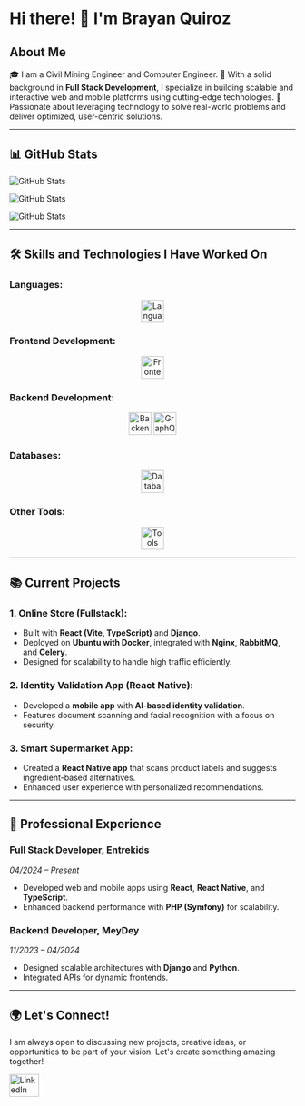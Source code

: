 # Hi there! 👋 I'm Brayan Quiroz

## About Me

🎓 I am a Civil Mining Engineer and Computer Engineer.
🚀 With a solid background in **Full Stack Development**, I specialize in building scalable and interactive web and mobile platforms using cutting-edge technologies.
🌟 Passionate about leveraging technology to solve real-world problems and deliver optimized, user-centric solutions.

---


## 📊 GitHub Stats

![GitHub Stats](https://github-readme-stats.vercel.app/api?username=brayanquirozurrutia&theme=dark&show_icons=true&hide_border=true&count_private=true)

![GitHub Stats](https://github-readme-stats.vercel.app/api/top-langs/?username=brayanquirozurrutia&theme=dark&show_icons=true&hide_border=true&layout=compact)

![GitHub Stats](https://github-readme-streak-stats.herokuapp.com/?user=brayanquirozurrutia&theme=dark&hide_border=true)

---

## 🛠️ Skills and Technologies I Have Worked On

### **Languages:**

<div align="center">
  <img src="https://skillicons.dev/icons?i=typescript,python,java,javascript,php,kotlin" height="40" alt="Languages logos" />
</div>

### **Frontend Development:**

<div align="center">
  <img src="https://skillicons.dev/icons?i=react,angular,vue,html,css,tailwindcss,bootstrap" height="40" alt="Frontend logos" />
</div>

### **Backend Development:**

<div align="center">
  <img src="https://skillicons.dev/icons?i=nodejs,django,php,express" height="40" alt="Backend logos" />
  <img src="https://skillicons.dev/icons?i=graphql" height="40" alt="GraphQL logo" />
</div>

### **Databases:**

<div align="center">
  <img src="https://skillicons.dev/icons?i=postgres,mysql,mongodb,sqlite" height="40" alt="Database logos" />
</div>

### **Other Tools:**

<div align="center">
  <img src="https://skillicons.dev/icons?i=docker,aws,git,nginx" height="40" alt="Tools logos" />
</div>

---

## 📚 Current Projects

### 1. **Online Store (Fullstack):**

- Built with **React (Vite, TypeScript)** and **Django**.
- Deployed on **Ubuntu with Docker**, integrated with **Nginx**, **RabbitMQ**, and **Celery**.
- Designed for scalability to handle high traffic efficiently.

### 2. **Identity Validation App (React Native):**

- Developed a **mobile app** with **AI-based identity validation**.
- Features document scanning and facial recognition with a focus on security.

### 3. **Smart Supermarket App:**

- Created a **React Native app** that scans product labels and suggests ingredient-based alternatives.
- Enhanced user experience with personalized recommendations.

---

## 💼 Professional Experience

### Full Stack Developer, **Entrekids**
*04/2024 – Present*
- Developed web and mobile apps using **React**, **React Native**, and **TypeScript**.
- Enhanced backend performance with **PHP (Symfony)** for scalability.

### Backend Developer, **MeyDey**
*11/2023 – 04/2024*
- Designed scalable architectures with **Django** and **Python**.
- Integrated APIs for dynamic frontends.

---

## 🌍 Let's Connect!

I am always open to discussing new projects, creative ideas, or opportunities to be part of your vision. Let's create something amazing together!

<div align="left">
  <a href="https://www.linkedin.com/in/brayan-nicolas-quiroz-urrutia-19a0391a7/" target="_blank">
    <img src="https://raw.githubusercontent.com/maurodesouza/profile-readme-generator/master/src/assets/icons/social/linkedin/default.svg" width="52" height="40" alt="LinkedIn logo" />
  </a>
</div>
